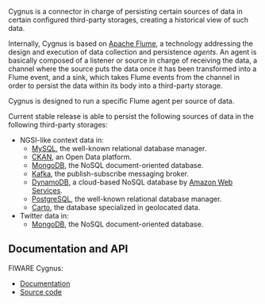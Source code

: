 Cygnus is a connector in charge of persisting certain sources of data in certain configured third-party storages, creating a historical view of such data.

Internally, Cygnus is based on [Apache Flume](http://flume.apache.org/), a technology addressing the design and execution of data collection and persistence <i>agents</i>. An agent is basically composed of a listener or source in charge of receiving the data, a channel where the source puts the data once it has been transformed into a Flume event, and a sink, which takes Flume events from the channel in order to persist the data within its body into a third-party storage.

Cygnus is designed to run a specific Flume agent per source of data.

Current stable release is able to persist the following sources of data in the following third-party storages:

* NGSI-like context data in:
    * [MySQL](https://www.mysql.com/), the well-known relational database manager.
    * [CKAN](http://ckan.org/), an Open Data platform.
    * [MongoDB](https://www.mongodb.org/), the NoSQL document-oriented database.
    * [Kafka](http://kafka.apache.org/), the publish-subscribe messaging broker.
    * [DynamoDB](https://aws.amazon.com/dynamodb/), a cloud-based NoSQL database by [Amazon Web Services](https://aws.amazon.com/).
    * [PostgreSQL](http://www.postgresql.org/), the well-known relational database manager.
    * [Carto](https://carto.com/), the database specialized in geolocated data.
* Twitter data in:
    * [MongoDB](https://www.mongodb.org/), the NoSQL document-oriented database.
 
## Documentation and API

FIWARE Cygnus:

* [Documentation](https://fiware-cygnus.readthedocs.io)
* [Source code](https://github.com/telefonicaid/fiware-cygnus)

